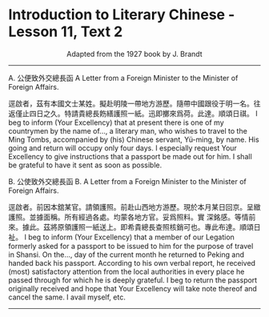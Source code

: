 # Introduction to Literary Chinese - Lesson 11, Text 2

<center>Adapted from the 1927 book by J. Brandt</center>

---

A. 公便致外交總長函
A Letter from a Foreign Minister to the Minister of Foreign Affairs.

逕啟者，茲有本國文士某姓。擬赴明陵一帶地方游歷。隨帶中國跟役于明一名。往返僅止四日之久。特請貴總長飭繕護照一紙。迅即擲來爲荷。此達。順頌日祺。
I beg to inform (Your Excellency) that at present there is one of my countrymen by the name of..., a literary man, who wishes to travel to the Ming Tombs, accompanied by (his) Chinese servant, Yü-ming, by name. His going and return will occupy only four days. I especially request Your Excellency to give instructions that a passport be made out for him. I shall be grateful to have it sent as soon as possible.

B. 公使致外交總長函
B. A Letter from a Foreign Minister to the Minister of Foreign Affairs.

逕啟者。前因本舘某官。請領護照。前赴山西地方游歷。現於本月某日回京。呈緻護照。並據面稱。所有經過各處。均蒙各地方官。妥爲照料。實 深銘感。等情前來。據此。茲將原領護照一紙送上。即希貴總長查照核銷可也。專此布達。順頌日祉。
I beg to inform (Your Excellency) that a member of our Legation formerly asked for a passport to be issued to him for the purpose of travel in Shansi. On the..., day of the current month he returned to Peking and handed back his passport. According to his own verbal report, he received (most) satisfactory attention from the local authorities in every place he passed through for which he is deeply grateful. I beg to return the passport originally received and hope that Your Excellency will take note thereof and cancel the same. I avail myself, etc.

---
